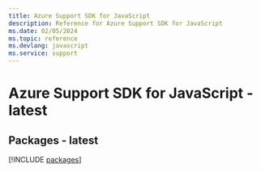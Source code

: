 ```yaml
---
title: Azure Support SDK for JavaScript
description: Reference for Azure Support SDK for JavaScript
ms.date: 02/05/2024
ms.topic: reference
ms.devlang: javascript
ms.service: support
---
```

# Azure Support SDK for JavaScript - latest
## Packages - latest
[!INCLUDE [packages](support-index.md)]